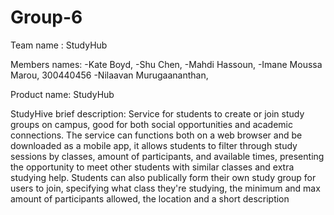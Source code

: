 # Group-6

Team name : StudyHub

Members names:
-Kate Boyd, 
-Shu Chen,
-Mahdi Hassoun,
-Imane Moussa Marou, 300440456
-Nilaavan Murugaananthan,

Product name: StudyHub

StudyHive brief description:
Service for students to create or join study groups on campus, good for both social opportunities and academic connections. The service can functions both on a web browser and be downloaded as a mobile app, it allows students to filter through study sessions by classes, amount of participants, and available times, presenting the opportunity to meet other students with similar classes and extra studying help. Students can also publically form their own study group for users to join, specifying what class they're studying, the minimum and max amount of participants allowed, the location and a short description
